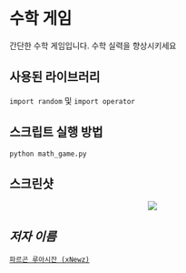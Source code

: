 # 수학 게임
간단한 수학 게임입니다. 수학 실력을 향상시키세요

## 사용된 라이브러리
`import random` 및 `import operator`

## 스크립트 실행 방법
`python math_game.py`

## 스크린샷
<div align="center"><img src="https://github.com/xNewz/python-mini-projects/blob/master/projects/Math%20Game/img.gif"></div>

## *저자 이름*
[`파르곤 루아시잔 (xNewz)`](https://github.com/xNewz)
